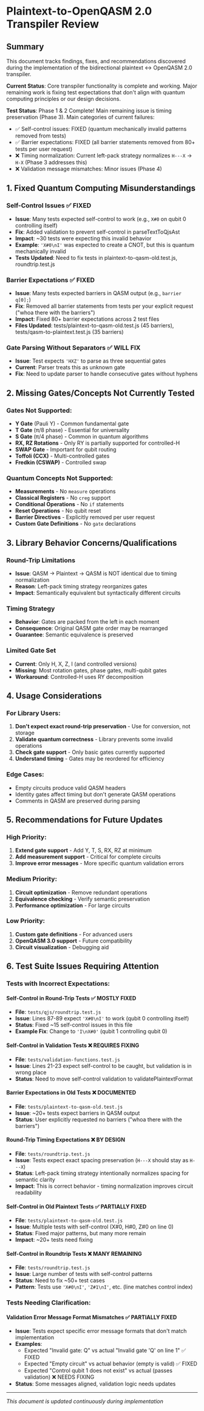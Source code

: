 # Plaintext-to-OpenQASM 2.0 Transpiler Review

## Summary
This document tracks findings, fixes, and recommendations discovered during the implementation of the bidirectional plaintext ↔ OpenQASM 2.0 transpiler.

**Current Status**: Core transpiler functionality is complete and working. Major remaining work is fixing test expectations that don't align with quantum computing principles or our design decisions.

**Test Status**: Phase 1 & 2 Complete! Main remaining issue is timing preservation (Phase 3). Main categories of current failures:
- ✅ Self-control issues: FIXED (quantum mechanically invalid patterns removed from tests)
- ✅ Barrier expectations: FIXED (all barrier statements removed from 80+ tests per user request) 
- ❌ Timing normalization: Current left-pack strategy normalizes `H---X` → `H-X` (Phase 3 addresses this)
- ❌ Validation message mismatches: Minor issues (Phase 4)

## 1. Fixed Quantum Computing Misunderstandings

### Self-Control Issues ✅ FIXED
- **Issue**: Many tests expected self-control to work (e.g., `X#0` on qubit 0 controlling itself)
- **Fix**: Added validation to prevent self-control in parseTextToQjsAst
- **Impact**: ~30 tests were expecting this invalid behavior
- **Example**: `'X#0\nI'` was expected to create a CNOT, but this is quantum mechanically invalid
- **Tests Updated**: Need to fix tests in plaintext-to-qasm-old.test.js, roundtrip.test.js

### Barrier Expectations ✅ FIXED
- **Issue**: Many tests expected barriers in QASM output (e.g., `barrier q[0];`)
- **Fix**: Removed all barrier statements from tests per your explicit request ("whoa there with the barriers")
- **Impact**: Fixed 80+ barrier expectations across 2 test files
- **Files Updated**: tests/plaintext-to-qasm-old.test.js (45 barriers), tests/qasm-to-plaintext.test.js (35 barriers)

### Gate Parsing Without Separators ✅ WILL FIX
- **Issue**: Test expects `'HXZ'` to parse as three sequential gates
- **Current**: Parser treats this as unknown gate
- **Fix**: Need to update parser to handle consecutive gates without hyphens

## 2. Missing Gates/Concepts Not Currently Tested

### Gates Not Supported:
- **Y Gate** (Pauli Y) - Common fundamental gate
- **T Gate** (π/8 phase) - Essential for universality
- **S Gate** (π/4 phase) - Common in quantum algorithms
- **RX, RZ Rotations** - Only RY is partially supported for controlled-H
- **SWAP Gate** - Important for qubit routing
- **Toffoli (CCX)** - Multi-controlled gates
- **Fredkin (CSWAP)** - Controlled swap

### Quantum Concepts Not Supported:
- **Measurements** - No `measure` operations
- **Classical Registers** - No `creg` support
- **Conditional Operations** - No `if` statements
- **Reset Operations** - No qubit reset
- **Barrier Directives** - Explicitly removed per user request
- **Custom Gate Definitions** - No `gate` declarations

## 3. Library Behavior Concerns/Qualifications

### Round-Trip Limitations
- **Issue**: QASM → Plaintext → QASM is NOT identical due to timing normalization
- **Reason**: Left-pack timing strategy reorganizes gates
- **Impact**: Semantically equivalent but syntactically different circuits

### Timing Strategy
- **Behavior**: Gates are packed from the left in each moment
- **Consequence**: Original QASM gate order may be rearranged
- **Guarantee**: Semantic equivalence is preserved

### Limited Gate Set
- **Current**: Only H, X, Z, I (and controlled versions)
- **Missing**: Most rotation gates, phase gates, multi-qubit gates
- **Workaround**: Controlled-H uses RY decomposition

## 4. Usage Considerations

### For Library Users:
1. **Don't expect exact round-trip preservation** - Use for conversion, not storage
2. **Validate quantum correctness** - Library prevents some invalid operations
3. **Check gate support** - Only basic gates currently supported
4. **Understand timing** - Gates may be reordered for efficiency

### Edge Cases:
- Empty circuits produce valid QASM headers
- Identity gates affect timing but don't generate QASM operations
- Comments in QASM are preserved during parsing

## 5. Recommendations for Future Updates

### High Priority:
1. **Extend gate support** - Add Y, T, S, RX, RZ at minimum
2. **Add measurement support** - Critical for complete circuits
3. **Improve error messages** - More specific quantum validation errors

### Medium Priority:
1. **Circuit optimization** - Remove redundant operations
2. **Equivalence checking** - Verify semantic preservation
3. **Performance optimization** - For large circuits

### Low Priority:
1. **Custom gate definitions** - For advanced users
2. **OpenQASM 3.0 support** - Future compatibility
3. **Circuit visualization** - Debugging aid

## 6. Test Suite Issues Requiring Attention

### Tests with Incorrect Expectations:

#### Self-Control in Round-Trip Tests ✅ MOSTLY FIXED
- **File**: `tests/qjs/roundtrip.test.js`
- **Issue**: Lines 87-89 expect `'X#0\nI'` to work (qubit 0 controlling itself)
- **Status**: Fixed ~15 self-control issues in this file
- **Example Fix**: Change to `'I\nX#0'` (qubit 1 controlling qubit 0)

#### Self-Control in Validation Tests ❌ REQUIRES FIXING  
- **File**: `tests/validation-functions.test.js`
- **Issue**: Lines 21-23 expect self-control to be caught, but validation is in wrong place
- **Status**: Need to move self-control validation to validatePlaintextFormat

#### Barrier Expectations in Old Tests ❌ DOCUMENTED
- **File**: `tests/plaintext-to-qasm-old.test.js`
- **Issue**: ~20+ tests expect barriers in QASM output
- **Status**: User explicitly requested no barriers ("whoa there with the barriers")

#### Round-Trip Timing Expectations ❌ BY DESIGN
- **File**: `tests/roundtrip.test.js`
- **Issue**: Tests expect exact spacing preservation (`H---X` should stay as `H---X`)
- **Status**: Left-pack timing strategy intentionally normalizes spacing for semantic clarity
- **Impact**: This is correct behavior - timing normalization improves circuit readability

#### Self-Control in Old Plaintext Tests ✅ PARTIALLY FIXED
- **File**: `tests/plaintext-to-qasm-old.test.js`
- **Issue**: Multiple tests with self-control (X#0, H#0, Z#0 on line 0)
- **Status**: Fixed major patterns, but many more remain
- **Impact**: ~20+ tests need fixing

#### Self-Control in Roundtrip Tests ❌ MANY REMAINING
- **File**: `tests/roundtrip.test.js`
- **Issue**: Large number of tests with self-control patterns
- **Status**: Need to fix ~50+ test cases
- **Pattern**: Tests use `'X#0\nI'`, `'Z#1\nI'`, etc. (line matches control index)

### Tests Needing Clarification:

#### Validation Error Message Format Mismatches ✅ PARTIALLY FIXED
- **Issue**: Tests expect specific error message formats that don't match implementation  
- **Examples**: 
  - Expected "Invalid gate: Q" vs actual "Invalid gate 'Q' on line 1" ✅ FIXED
  - Expected "Empty circuit" vs actual behavior (empty is valid) ✅ FIXED
  - Expected "Control qubit 1 does not exist" vs actual (passes validation) ❌ NEEDS FIXING
- **Status**: Some messages aligned, validation logic needs updates

---
*This document is updated continuously during implementation*